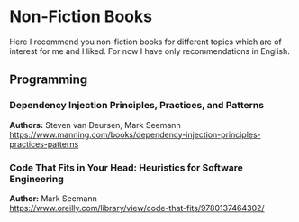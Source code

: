 # Non-Fiction Books

Here I recommend you non-fiction books for different topics which are of interest for me and I liked. For now I have only recommendations in English.

## Programming

### Dependency Injection Principles, Practices, and Patterns
**Authors:** Steven van Deursen, Mark Seemann  
https://www.manning.com/books/dependency-injection-principles-practices-patterns

### Code That Fits in Your Head: Heuristics for Software Engineering
**Author:** Mark Seemann  
https://www.oreilly.com/library/view/code-that-fits/9780137464302/
